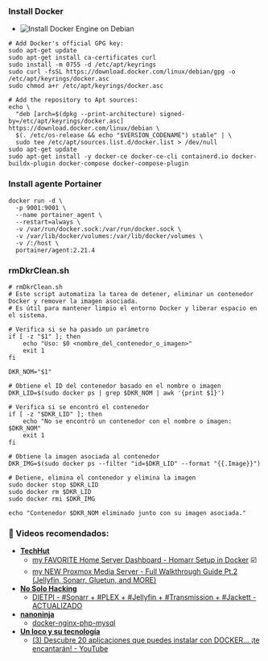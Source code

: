 ### Install Docker
- ![ Install Docker Engine on Debian ](https://docs.docker.com/engine/install/debian/)

```shell
# Add Docker's official GPG key:
sudo apt-get update
sudo apt-get install ca-certificates curl
sudo install -m 0755 -d /etc/apt/keyrings
sudo curl -fsSL https://download.docker.com/linux/debian/gpg -o /etc/apt/keyrings/docker.asc
sudo chmod a+r /etc/apt/keyrings/docker.asc

# Add the repository to Apt sources:
echo \
  "deb [arch=$(dpkg --print-architecture) signed-by=/etc/apt/keyrings/docker.asc] https://download.docker.com/linux/debian \
  $(. /etc/os-release && echo "$VERSION_CODENAME") stable" | \
  sudo tee /etc/apt/sources.list.d/docker.list > /dev/null
sudo apt-get update
sudo apt-get install -y docker-ce docker-ce-cli containerd.io docker-buildx-plugin docker-compose docker-compose-plugin
```

### Install agente Portainer
```shell
docker run -d \
  -p 9001:9001 \
  --name portainer_agent \
  --restart=always \
  -v /var/run/docker.sock:/var/run/docker.sock \
  -v /var/lib/docker/volumes:/var/lib/docker/volumes \
  -v /:/host \
  portainer/agent:2.21.4
```
### rmDkrClean.sh
```shell
# rmDkrClean.sh 
# Este script automatiza la tarea de detener, eliminar un contenedor Docker y remover la imagen asociada.
# Es útil para mantener limpio el entorno Docker y liberar espacio en el sistema.

# Verifica si se ha pasado un parámetro
if [ -z "$1" ]; then
    echo "Uso: $0 <nombre_del_contenedor_o_imagen>"
    exit 1
fi

DKR_NOM="$1"

# Obtiene el ID del contenedor basado en el nombre o imagen
DKR_LID=$(sudo docker ps | grep $DKR_NOM | awk '{print $1}')

# Verifica si se encontró el contenedor
if [ -z "$DKR_LID" ]; then
    echo "No se encontró un contenedor con el nombre o imagen: $DKR_NOM"
    exit 1
fi

# Obtiene la imagen asociada al contenedor
DKR_IMG=$(sudo docker ps --filter "id=$DKR_LID" --format "{{.Image}}")

# Detiene, elimina el contenedor y elimina la imagen
sudo docker stop $DKR_LID
sudo docker rm $DKR_LID
sudo docker rmi $DKR_IMG

echo "Contenedor $DKR_NOM eliminado junto con su imagen asociada."

```
### 🎥 Videos recomendados:
  - [**TechHut**](https://www.youtube.com/@TechHut)
    - [my FAVORITE Home Server Dashboard - Homarr Setup in Docker](https://youtu.be/A6vcTIzp_Ww?si=j4d0gjg9yrzVLnv5) ☑️
    - [my NEW Proxmox Media Server - Full Walkthrough Guide Pt.2 (Jellyfin, Sonarr, Gluetun, and MORE)](https://www.youtube.com/watch?v=Uzqf0qlcQlo)
  - [**No Solo Hacking**](https://www.youtube.com/@NoSoloHacking)
    - [ DIETPI - #Sonarr + #PLEX + #Jellyfin + #Transmission + #Jackett - ACTUALIZADO ](https://www.youtube.com/watch?v=I93VHAlpRsY)
- [**nanoninja**](https://github.com/nanoninja)
    - [docker-nginx-php-mysql](https://github.com/nanoninja/docker-nginx-php-mysql)
- [**Un loco y su tecnología**](https://www.youtube.com/@unlocoysutecnologia)
    - [(3) Descubre 20 aplicaciones que puedes instalar con DOCKER... ¡te encantarán! - YouTube](https://www.youtube.com/watch?v=gqpJ7RE02Ao)   
